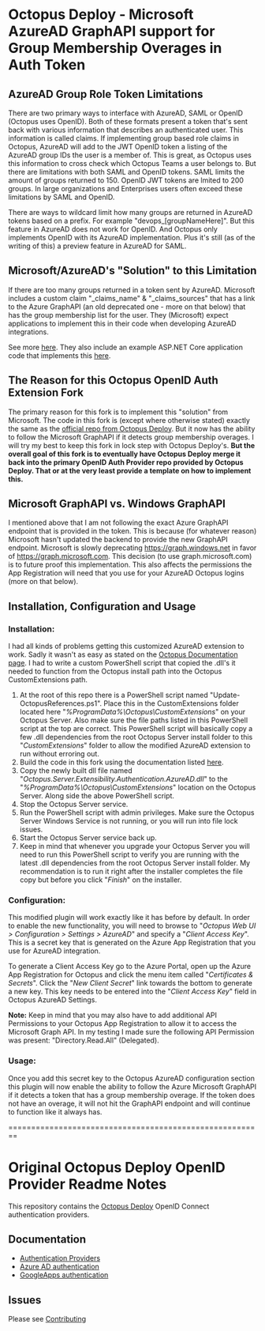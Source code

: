 # Octopus Deploy - Microsoft AzureAD GraphAPI support for Group Membership Overages in Auth Token

## AzureAD Group Role Token Limitations
There are two primary ways to interface with AzureAD, SAML or OpenID (Octopus uses OpenID). Both of these formats present a token that's sent back with various information that describes an authenticated user. This information is called claims. If implementing group based role claims in Octopus, AzureAD will add to the JWT OpenID token a listing of the AzureAD group IDs the user is a member of. This is great, as Octopus uses this information to cross check which Octopus Teams a user belongs to. But there are limitations with both SAML and OpenID tokens. SAML limits the amount of groups returned to 150. OpenID JWT tokens are lmited to 200 groups. In large organizations and Enterprises users often exceed these limitations by SAML and OpenID.

There are ways to wildcard limit how many groups are returned in AzureAD tokens based on a prefix. For example "devops_[groupNameHere]". But this feature in AzureAD does not work for OpenID. And Octopus only implements OpenID with its AzureAD implementation. Plus it's still (as of the writing of this) a preview feature in AzureAD for SAML.

## Microsoft/AzureAD's "Solution" to this Limitation
If there are too many groups returned in a token sent by AzureAD. Microsoft includes a custom claim "_claims_name" & "_claims_sources" that has a link to the Azure GraphAPI (an old deprecated one - more on that below) that has the group membership list for the user. They (Microsoft) expect applications to implement this in their code when developing AzureAD integrations.

See more [here](https://github.com/Azure-Samples/active-directory-aspnetcore-webapp-openidconnect-v2/tree/master/5-WebApp-AuthZ/5-2-Groups#processing-groups-claim-in-tokens-including-handling-overage). They also include an example ASP.NET Core application code that implements this [here](https://github.com/Azure-Samples/active-directory-aspnetcore-webapp-openidconnect-v2/blob/master/5-WebApp-AuthZ/5-2-Groups/Services/MicrosoftGraph-Rest/GraphHelper.cs).

## The Reason for this Octopus OpenID Auth Extension Fork
The primary reason for this fork is to implement this "solution" from Microsoft. The code in this fork is (except where otherwise stated) exactly the same as the [official repo from Octopus Deploy](https://github.com/OctopusDeploy/OpenIDConnectAuthenticationProviders). But it now has the ability to follow the Microsoft GraphAPI if it detects group membership overages. I will try my best to keep this fork in lock step with Octopus Deploy's. **But the overall goal of this fork is to eventually have Octopus Deploy merge it back into the primary OpenID Auth Provider repo provided by Octopus Deploy. That or at the very least provide a template on how to implement this.**

## Microsoft GraphAPI vs. Windows GraphAPI
I mentioned above that I am not following the exact Azure GraphAPI endpoint that is provided in the token. This is because (for whatever reason) Microsoft hasn't updated the backend to provide the new GraphAPI endpoint. Microsoft is slowly deprecating https://graph.windows.net in favor of https://graph.microsoft.com. This decision (to use graph.microsoft.com) is to future proof this implementation. This also affects the permissions the App Registration will need that you use for your AzureAD Octopus logins (more on that below).

## Installation, Configuration and Usage
### Installation:
I had all kinds of problems getting this customized AzureAD extension to work. Sadly it wasn't as easy as stated on the [Octopus Documentation page](https://octopus.com/docs/administration/server-extensibility/installing-a-custom-server-extension). I had to write a custom PowerShell script that copied the .dll's it needed to function from the Octopus install path into the Octopus CustomExtensions path.

1. At the root of this repo there is a PowerShell script named "Update-OctopusReferences.ps1". Place this in the CustomExtensions folder located here "_%ProgramData%\Octopus\CustomExtensions_" on your Octopus Server. Also make sure the file paths listed in this PowerShell script at the top are correct. This PowerShell script will basically copy a few .dll dependencies from the root Octopus Server install folder to this "_CustomExtensions_" folder to allow the modified AzureAD extension to run without erroring out.
2. Build the code in this fork using the documentation listed [here](https://octopus.com/docs/administration/server-extensibility/customizing-an-octopus-deploy-server-extension).
3. Copy the newly built dll file named "_Octopus.Server.Extensibility.Authentication.AzureAD.dll_" to the "_%ProgramData%\Octopus\CustomExtensions_" location on the Octopus Server. Along side the above PowerShell script.
4. Stop the Octopus Server service.
5. Run the PowerShell script with admin privileges. Make sure the Octopus Server Windows Service is not running, or you will run into file lock issues.
6. Start the Octopus Server service back up.
7. Keep in mind that whenever you upgrade your Octopus Server you will need to run this PowerShell script to verify you are running with the latest .dll dependencies from the root Octopus Server install folder. My recommendation is to run it right after the installer completes the file copy but before you click "_Finish_" on the installer.

### Configuration: 
This modified plugin will work exactly like it has before by default. In order to enable the new functionality, you will need to browse to "_Octopus Web UI > Configuration > Settings > AzureAD_" and specify a "_Client Access Key_". This is a secret key that is generated on the Azure App Registration that you use for AzureAD integration.

To generate a Client Access Key go to the Azure Portal, open up the Azure App Registration for Octopus and click the menu item called "_Certificates & Secrets_". Click the "_New Client Secret_" link towards the bottom to generate a new key. This key needs to be entered into the "_Client Access Key_" field in Octopus AzureAD Settings.

**Note:** Keep in mind that you may also have to add additional API Permissions to your Octopus App Registration to allow it to access the Microsoft Graph API. In my testing I made sure the following API Permission was present: "Directory.Read.All" (Delegated).

### Usage:
Once you add this secret key to the Octopus AzureAD configuration section this plugin will now enable the ability to follow the Azure Microsoft GraphAPI if it detects a token that has a group membership overage. If the token does not have an overage, it will not hit the GraphAPI endpoint and will continue to function like it always has.

========================================================

# Original Octopus Deploy OpenID Provider Readme Notes
This repository contains the [Octopus Deploy][1] OpenID Connect authentication providers.

## Documentation
- [Authentication Providers][2]
- [Azure AD authentication][3]
- [GoogleApps authentication][4]

## Issues
Please see [Contributing](CONTRIBUTING.md)

[1]: https://octopus.com
[2]: http://g.octopushq.com/AuthenticationProviders
[3]: http://g.octopushq.com/AuthAzureAD
[4]: http://g.octopushq.com/AuthGoogleApps
